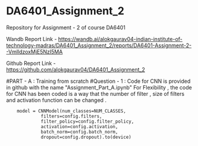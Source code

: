 # DA6401_Assignment_2
Repository for Assignment - 2 of course DA6401

Wandb Report Link - https://wandb.ai/alokgaurav04-indian-institute-of-technology-madras/DA6401_Assignment_2/reports/DA6401-Assignment-2--VmlldzoxMjE5NzI5MA

Github Report Link - https://github.com/alokgaurav04/DA6401_Assignment_2

#PART - A : Training from scratch
   #Question - 1 :
    Code for CNN is provided in github with the name "Assignment_Part_A.ipynb"
    For Flexibility , the code for CNN has been coded is a way that the number of filter , size of filters and activation function can be changed .

        model = CNNModel(num_classes=NUM_CLASSES,
                 filters=config.filters,
                 filter_policy=config.filter_policy,
                 activation=config.activation,
                 batch_norm=config.batch_norm,
                 dropout=config.dropout).to(device)
       
